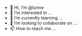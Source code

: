 - 👋 Hi, I’m @lunne
- 👀 I’m interested in ...
- 🌱 I’m currently learning ...
- 💞️ I’m looking to collaborate on ...
- 📫 How to reach me ...

<!---
lunne/lunne is a ✨ special ✨ repository because its `README.md` (this file) appears on your GitHub profile.
You can click the Preview link to take a look at your changes.
--->
